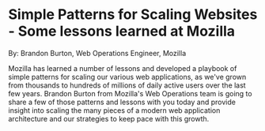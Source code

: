Simple Patterns for Scaling Websites - Some lessons learned at Mozilla
===============

By: Brandon Burton, Web Operations Engineer, Mozilla

Mozilla has learned a number of lessons and developed a playbook of simple patterns for scaling our various web applications, as we've grown from thousands to hundreds of millions of daily active users over the last few years. Brandon Burton from Mozilla's Web Operations team is going to share a few of those patterns and lessons with you today and provide insight into scaling the many pieces of a modern web application architecture and our strategies to keep pace with this growth.